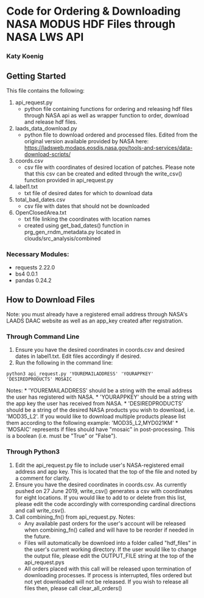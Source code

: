 # Code for Ordering & Downloading NASA MODUS HDF Files through NASA LWS API
### Katy Koenig

## Getting Started

This file contains the following:

1. api_request.py
	* python file containing functions for ordering and releasing hdf files through NASA api as well as wrapper function to order, download and release hdf files.
2. laads_data_download.py
	* python file to download ordered and processed files. Edited from the original version available provided by NASA here: https://ladsweb.modaps.eosdis.nasa.gov/tools-and-services/data-download-scripts/
3. coords.csv
	* csv file with coordinates of desired location of patches. Please note that this csv can be created and edited through the write_csv() function provided in api_request.py
4. label1.txt
	* txt file of desired dates for which to download data
5. total_bad_dates.csv
	* csv file with dates that should not be downloaded
6. OpenClosedArea.txt
	* txt file linking the coordinates with location names
	* created using get_bad_dates() function in prg_gen_rndm_metadata.py located in clouds/src_analysis/combined

### Necessary Modules:

* requests 2.22.0
* bs4 0.0.1
* pandas 0.24.2

## How to Download Files

Note: you must already have a registered email address through NASA's LAADS DAAC website as well as an app_key created after registration.

### Through Command Line

1. Ensure you have the desired coordinates in coords.csv and desired dates in label1.txt. Edit files accordingly if desired.
2. Run the following in the command line:

`python3 api_request.py 'YOUREMAILADDRESS' 'YOURAPPKEY' 'DESIREDPRODUCTS' MOSAIC`

Notes:
	* 'YOUREMAILADDRESS' should be a string with the email address the user has registered with NASA.
	* 'YOURAPPKEY' should be a string with the app key the user has received from NASA.
	* 'DESIREDPRODUCTS' should be a string of the desired NASA products you wish to download, i.e. 'MOD35_L2'. If you would like to download multiple products please list them according to the following example: 'MOD35_L2,MYD021KM'
	* 'MOSAIC' represents if files should have "mosaic" in post-processing. This is a boolean (i.e. must be "True" or "False"). 

### Through Python3
1. Edit the api_request.py file to include user's NASA-registered email address and app key. This is located that the top of the file and noted by a comment for clarity.
2. Ensure you have the desired coordinates in coords.csv. As currently pushed on 27 June 2019, write_csv() generates a csv with coordinates for eight locations. If you would like to add to or delete from this list, please edit the code accordingly with corresponding cardinal directions and call write_csv().
3. Call combining_fn() from api_request.py. Notes:
	* Any available past orders for the user's account will be released when combining_fn() called and will have to be reorder if needed in the future.
	* Files will automatically be downloed into a folder called "hdf_files" in the user's current working directory. If the user would like to change the output file, please edit the OUTPUT_FILE string at the top of the api_request.pys
	* All orders placed with this call will be released upon termination of downloading processes. If process is interrupted, files ordered but not yet downloaded will not be released. If you wish to release all files then, please call clear_all_orders()
